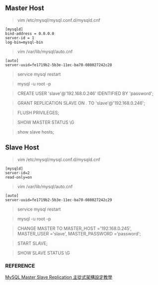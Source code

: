 
## Master Host
> vim /etc/mysql/mysql.conf.d/mysqld.cnf

    [mysqld]
    bind-address = 0.0.0.0
    server-id = 1
    log-bin=mysql-bin

> vim /var/lib/mysql/auto.cnf

    [auto]
    server-uuid=fe1719b2-5b3e-11ec-ba70-080027242c28 

> service mysql restart

> mysql -u root -p

> CREATE USER 'slave'@'192.168.0.246' IDENTIFIED BY 'password';

> GRANT REPLICATION SLAVE ON *.* TO 'slave'@'192.168.0.246';

> FLUSH PRIVILEGES;

> SHOW MASTER STATUS \G

> show slave hosts;

## Slave Host
> vim /etc/mysql/mysql.conf.d/mysqld.cnf

    [mysqld]    
    server-id=2    
    read-only=on

> vim /var/lib/mysql/auto.cnf

    [auto]
    server-uuid=fe1719b2-5b3e-11ec-ba70-080027242c29 

> service mysql restart

> mysql -u root -p

> CHANGE MASTER TO MASTER_HOST ='192.168.0.245', MASTER_USER ='slave', MASTER_PASSWORD ='password';

> START SLAVE;

> SHOW SLAVE STATUS \G

### REFERENCE
[MySQL Master Slave Replication 主從式架構設定教學](https://medium.com/dean-lin/%E6%89%8B%E6%8A%8A%E6%89%8B%E5%B8%B6%E4%BD%A0%E5%AF%A6%E4%BD%9C-mysql-master-slave-replication-16d0a0fa1d04)
